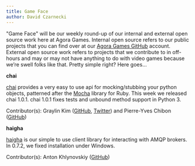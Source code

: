 ```yaml
---
title: Game Face
author: David Czarnecki
---
```

"Game Face" will be our weekly round-up of our internal and external open source work here at Agora Games. Internal open source refers to our public projects that you can find over at our [Agora Games GitHub](https://github.com/agoragames/) account. External open source work refers to projects that we contribute to in off-hours and may or may not have anything to do with video games because we’re swell folks like that. Pretty simple right? Here goes…

**chai**

[chai](https://github.com/agoragames/chai) provides a very easy to use api for mocking/stubbing your python objects, patterned after the [Mocha](http://mocha.rubyforge.org/) library for Ruby. This week we released chai 1.0.1. chai 1.0.1 fixes tests and unbound method support in Python 3.

Contributor(s): Graylin Kim ([GitHub](https://github.com/graylinkim/), [Twitter](https://twitter.com/graylinkim)) and Pierre-Yves Chibon ([GitHub](https://github.com/pypingou))

**haigha**

[haigha](https://github.com/agoragames/haigha) is our simple to use client library for interacting with AMQP brokers. In 0.7.2, we fixed installation under Windows.

Contributor(s): Anton Khlynovskiy ([GitHub](https://github.com/subzey/))
